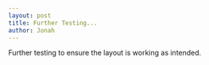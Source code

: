 ```yaml
---
layout: post
title: Further Testing...
author: Jonah
---
```


Further testing to ensure the layout is working as intended.
